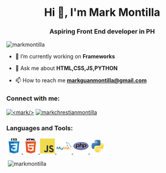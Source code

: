 
<h1 align="center">Hi 👋, I'm Mark Montilla</h1>
<h3 align="center"> Aspiring Front End developer in PH</h3>

<p align="left"> <img src="https://komarev.com/ghpvc/?username=markmontilla&label=Profile%20views&color=0e75b6&style=flat" alt="markmontilla" /> </p>

- 🔭 I’m currently working on **Frameworks**

- 💬 Ask me about **HTML,CSS,JS,PYTHON**

- 📫 How to reach me **markguanmontilla@gmail.com**

<h3 align="left">Connect with me:</h3>
<p align="left">
<a href="https://dev.to/<mark/>" target="blank"><img align="center" src="https://raw.githubusercontent.com/rahuldkjain/github-profile-readme-generator/master/src/images/icons/Social/devto.svg" alt="<mark/>" height="30" width="40" /></a>
<a href="https://linkedin.com/in/markchrestianmontilla" target="blank"><img align="center" src="https://raw.githubusercontent.com/rahuldkjain/github-profile-readme-generator/master/src/images/icons/Social/linked-in-alt.svg" alt="markchrestianmontilla" height="30" width="40" /></a>
</p>

<h3 align="left">Languages and Tools:</h3>
<p align="left"> <a href="https://www.w3schools.com/css/" target="_blank" rel="noreferrer"> <img src="https://raw.githubusercontent.com/devicons/devicon/master/icons/css3/css3-original-wordmark.svg" alt="css3" width="40" height="40"/> </a> <a href="https://www.w3.org/html/" target="_blank" rel="noreferrer"> <img src="https://raw.githubusercontent.com/devicons/devicon/master/icons/html5/html5-original-wordmark.svg" alt="html5" width="40" height="40"/> </a> <a href="https://developer.mozilla.org/en-US/docs/Web/JavaScript" target="_blank" rel="noreferrer"> <img src="https://raw.githubusercontent.com/devicons/devicon/master/icons/javascript/javascript-original.svg" alt="javascript" width="40" height="40"/> </a> <a href="https://www.mysql.com/" target="_blank" rel="noreferrer"> <img src="https://raw.githubusercontent.com/devicons/devicon/master/icons/mysql/mysql-original-wordmark.svg" alt="mysql" width="40" height="40"/> </a> <a href="https://www.php.net" target="_blank" rel="noreferrer"> <img src="https://raw.githubusercontent.com/devicons/devicon/master/icons/php/php-original.svg" alt="php" width="40" height="40"/> </a> <a href="https://www.python.org" target="_blank" rel="noreferrer"> <img src="https://raw.githubusercontent.com/devicons/devicon/master/icons/python/python-original.svg" alt="python" width="40" height="40"/> </a> </p>

<p>&nbsp;<img align="center" src="https://github-readme-stats.vercel.app/api?username=markmontilla&show_icons=true&locale=en" alt="markmontilla" /></p>
